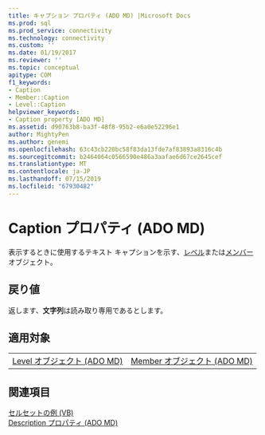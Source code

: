 ```yaml
---
title: キャプション プロパティ (ADO MD) |Microsoft Docs
ms.prod: sql
ms.prod_service: connectivity
ms.technology: connectivity
ms.custom: ''
ms.date: 01/19/2017
ms.reviewer: ''
ms.topic: conceptual
apitype: COM
f1_keywords:
- Caption
- Member::Caption
- Level::Caption
helpviewer_keywords:
- Caption property [ADO MD]
ms.assetid: d90763b8-ba3f-48f8-95b2-e6a0e52296e1
author: MightyPen
ms.author: genemi
ms.openlocfilehash: 63c43cb220bc58f83da13fde7af83893a8316c4b
ms.sourcegitcommit: b2464064c0566590e486a3aafae6d67ce2645cef
ms.translationtype: MT
ms.contentlocale: ja-JP
ms.lasthandoff: 07/15/2019
ms.locfileid: "67930482"
---
```

# <a name="caption-property-ado-md"></a>Caption プロパティ (ADO MD)
表示するときに使用するテキスト キャプションを示す、[レベル](../../../ado/reference/ado-md-api/level-object-ado-md.md)または[メンバー](../../../ado/reference/ado-md-api/member-object-ado-md.md)オブジェクト。  
  
## <a name="return-values"></a>戻り値  
 返します、**文字列**は読み取り専用であるとします。  
  
## <a name="applies-to"></a>適用対象  
  
|||  
|-|-|  
|[Level オブジェクト (ADO MD)](../../../ado/reference/ado-md-api/level-object-ado-md.md)|[Member オブジェクト (ADO MD)](../../../ado/reference/ado-md-api/member-object-ado-md.md)|  
  
## <a name="see-also"></a>関連項目  
 [セルセットの例 (VB)](../../../ado/reference/ado-md-api/cellset-example-vb.md)   
 [Description プロパティ (ADO MD)](../../../ado/reference/ado-md-api/description-property-ado-md.md)
